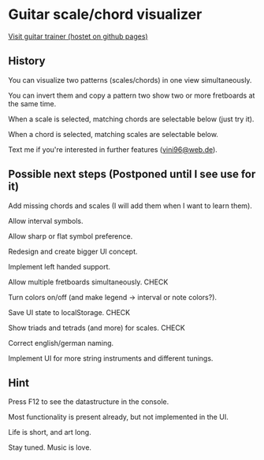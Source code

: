 # Guitar scale/chord visualizer

[Visit guitar trainer (hostet on github pages)](https://vincentwue.github.io/guitar-trainer/)

## History

You can visualize two patterns (scales/chords) in one view simultaneously.

You can invert them and copy a pattern two show two or more fretboards at the same time.

When a scale is selected, matching chords are selectable below (just try it).

When a chord is selected, matching scales are selectable below.

Text me if you're interested in further features (vini96@web.de).


## Possible next steps (Postponed until I see use for it)

Add missing chords and scales (I will add them when I want to learn them).

Allow interval symbols.

Allow sharp or flat symbol preference.

Redesign and create bigger UI concept.

Implement left handed support.

Allow multiple fretboards simultaneously. CHECK

Turn colors on/off (and make legend -> interval or note colors?).

Save UI state to localStorage. CHECK

Show triads and tetrads (and more) for scales. CHECK

Correct english/german naming.

Implement UI for more string instruments and different tunings.

## Hint

Press F12 to see the datastructure in the console.

Most functionality is present already, but not implemented in the UI.

Life is short,
and art long.

Stay tuned. Music is love.